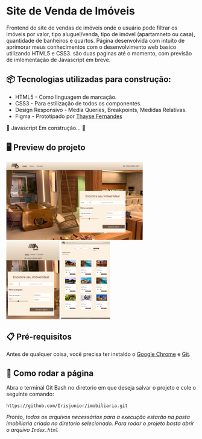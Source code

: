 
# Site de Venda de Imóveis

Frontend do site de vendas de imóveis onde o usuário pode filtrar os imóveis por valor, tipo  aluguel/venda, tipo de imóvel (apartamneto ou casa), quantidade de banheiros e quartos. Página desenvolvida com intuito de aprimorar meus conhecimentos com o desenvolvimento web basico utilizando HTML5 e CSS3. são duas paginas até o momento, com previsão de imlementação de Javascript em breve.


## 📦 Tecnologias utilizadas para construção:

- HTML5 -  Como linguagem de marcação.
- CSS3  -  Para estilização de todos os componentes.  
- Design Responsivo - Media Queries, Breakpoints, Medidas Relativas.
- Figma - Prototipado por [Thayse Fernandes](https://www.linkedin.com/in/thaysedasilva/)

 🚧  Javascript  Em construção...  🚧

## 🖥 Preview do projeto 

![](./print/captura%20home.png)
![](./print/Captura%20de%20tela%202021-04-25%20175311.png)
![](./print/Captura%20de%20tela%202021-04-25%20181846.png)

## 📋 Pré-requisitos

Antes de qualquer coisa, você precisa ter instaldo o [Google Chrome](https://www.google.com/intl/pt-BR/chrome) e [Git](https://git-scm.com/downloads). 

## 🔧 Como rodar a página

Abra o terminal Git Bash no diretorio em que deseja salvar o projeto e cole o seguinte comando:
 
```
https://github.com/Irisjunior/imobiliaria.git
```


*Pronto, todos os arquivos necessários para a execução estarão na pasta imobiliaria criada no diretorio selecionado. Para rodar o projeto basta abrir o arquivo `Index.html`*   <br/>



